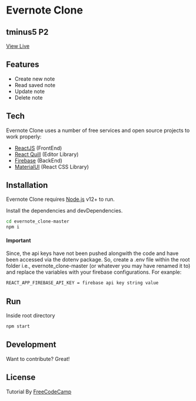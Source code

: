 # Evernote Clone
## tminus5 P2

[View Live](https://evernote-clone-p2.netlify.app/)

## Features

- Create new note
- Read saved note
- Update note
- Delete note

## Tech

Evernote Clone uses a number of free services and open source projects to work properly:

- [ReactJS] (FrontEnd)
- [React Quill] (Editor Library)
- [Firebase] (BackEnd)
- [MaterialUI] (React CSS Library)

## Installation

Evernote Clone requires [Node.js](https://nodejs.org/) v12+ to run.

Install the dependencies and devDependencies.

```sh
cd evernote_clone-master
npm i
```
#### Important
Since, the api keys have not been pushed alongwith the code and have been accessed via the dotenv package. So, create a .env file within the root folder i.e., evernote_clone-master (or whatever you may have renamed it to) and replace the variables with your firebase configurations. For exanple:

```sh
REACT_APP_FIREBASE_API_KEY = firebase api key string value
```

## Run

Inside root directory

```sh
npm start
```

## Development

Want to contribute? Great!



## License
Tutorial By [FreeCodeCamp]

   [ReactJS]: <https://reactjs.org/>
   [React Quill]: <https://github.com/zenoamaro/react-quill>
   [Firebase]: <https://firebase.google.com/>
   [MaterialUI]: <https://material-ui.com/>
   [FreeCodeCamp]: <https://www.youtube.com/watch?v=I250xdtUvy8>
